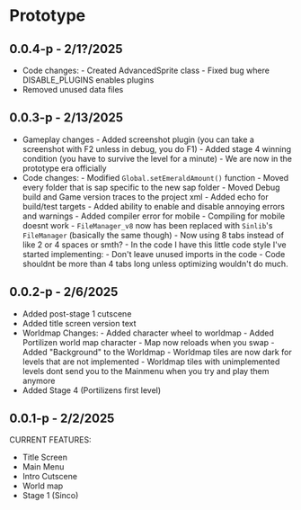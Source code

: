 # Prototype
## 0.0.4-p - 2/1?/2025
- Code changes:
        - Created AdvancedSprite class
        - Fixed bug where DISABLE_PLUGINS enables plugins
- Removed unused data files

## 0.0.3-p - 2/13/2025
- Gameplay changes
        - Added screenshot plugin (you can take a screenshot with F2 unless in debug, you do F1)
        - Added stage 4 winning condition (you have to survive the level for a minute)
        - We are now in the prototype era officially
- Code changes:
        - Modified `Global.setEmeraldAmount()` function
        - Moved every folder that is sap specific to the new sap folder
        - Moved Debug build and Game version traces to the project xml
        - Added echo for build/test targets
        - Added ability to enable and disable annoying errors and warnings
        - Added compiler error for mobile
                - Compiling for mobile doesnt work
        - `FileManager_v8` now has been replaced with `Sinlib`'s `FileManager` (basically the same though)
        - Now using 8 tabs instead of like 2 or 4 spaces or smth?
        - In the code I have this little code style I've started implementing:
                - Don't leave unused imports in the code
                - Code shouldnt be more than 4 tabs long unless optimizing wouldn't do much.

## 0.0.2-p - 2/6/2025
- Added post-stage 1 cutscene
- Added title screen version text
- Worldmap Changes:
        - Added character wheel to worldmap
                - Added Portilizen world map character
                - Map now reloads when you swap
        - Added "Background" to the Worldmap
        - Worldmap tiles are now dark for levels that are not implemented
        - Worldmap tiles with unimplemented levels dont send you to the Mainmenu when you try and play them anymore
- Added Stage 4 (Portilizens first level)

## 0.0.1-p - 2/2/2025
CURRENT FEATURES:
- Title Screen
- Main Menu
- Intro Cutscene
- World map
- Stage 1 (Sinco)